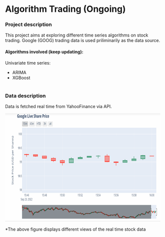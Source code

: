 # Algorithm Trading (Ongoing)


### Project description
This project aims at exploring different time series algorithms on stock trading. 
Google (GOOG) trading data is used priliminarily as the data source.

#### Algorithms involved (keep updating):
Univariate time series:
  - ARIMA <br>
  - XGBoost <br><br>

### Data description
Data is fetched real time from YahooFinance via API. <br>

<img src="https://github.com/yovalishere/Finance/blob/main/AIgorithm%20Trading/demo_live.gif" width="700" height="350" />

*The above figure displays different views of the real time stock data 
